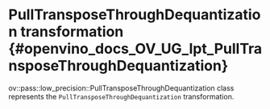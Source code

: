 # PullTransposeThroughDequantization transformation {#openvino_docs_OV_UG_lpt_PullTransposeThroughDequantization}

ov::pass::low_precision::PullTransposeThroughDequantization class represents the `PullTransposeThroughDequantization` transformation.
